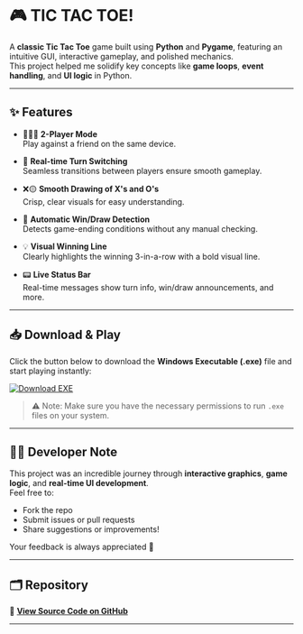 # 🎮 TIC TAC TOE!

A **classic Tic Tac Toe** game built using **Python** and **Pygame**, featuring an intuitive GUI, interactive gameplay, and polished mechanics.  
This project helped me solidify key concepts like **game loops**, **event handling**, and **UI logic** in Python.

---

## ✨ Features

- 🧑‍🤝‍🧑 **2-Player Mode**  
  Play against a friend on the same device.

- 🔁 **Real-time Turn Switching**  
  Seamless transitions between players ensure smooth gameplay.

- ❌🟡 **Smooth Drawing of X's and O's**  
  Crisp, clear visuals for easy understanding.

- 🧠 **Automatic Win/Draw Detection**  
  Detects game-ending conditions without any manual checking.

- 💡 **Visual Winning Line**  
  Clearly highlights the winning 3-in-a-row with a bold visual line.

- 📟 **Live Status Bar**  
  Real-time messages show turn info, win/draw announcements, and more.

---

## 📥 Download & Play

Click the button below to download the **Windows Executable (.exe)** file and start playing instantly:

[![Download EXE](https://img.shields.io/badge/Download-TicTackToe.exe-blue?style=for-the-badge)](https://github.com/alensomaxx/SideQuests/releases/download/TicTacToe/TicTackToe.exe)

> ⚠️ Note: Make sure you have the necessary permissions to run `.exe` files on your system.

---

## 🧑‍💻 Developer Note

This project was an incredible journey through **interactive graphics**, **game logic**, and **real-time UI development**.  
Feel free to:

- Fork the repo  
- Submit issues or pull requests  
- Share suggestions or improvements!

Your feedback is always appreciated 💬

---

## 🗂️ Repository

🔗 [**View Source Code on GitHub**](https://github.com/alensomaxx/SideQuests/TicTackToe)

---
